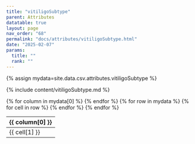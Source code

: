 ```yaml
---
title: "vitiligoSubtype"
parent: Attributes
datatable: true
layout: page
nav_order: "68"
permalink: "docs/attributes/vitiligoSubtype.html"
date: "2025-02-07"
params:
  title: ""
  rank: ""
---
```

{% assign mydata=site.data.csv.attributes.vitiligoSubtype %} 

{% include content/vitiligoSubtype.md %}

<table id="myTable" class="display" style="width:100%">
    <thead>
    {% for column in mydata[0] %}
        <th>{{ column[0] }}</th>
    {% endfor %}
    </thead>
    <tbody>
    {% for row in mydata %}
        <tr>
        {% for cell in row %}
            <td>{{ cell[1] }}</td>
        {% endfor %}
        </tr>
    {% endfor %}
    </tbody>
</table>
<script type="text/javascript">
  $(document).ready(function () {
    $('#myTable').DataTable({
      responsive: true,
      deferRender: false,
      paging: false,
      order: [],
    });
  });
</script>

